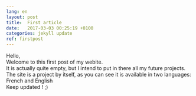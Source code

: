 ```yaml
---
lang: en
layout: post
title:  First article
date:   2017-03-03 00:25:19 +0100
categories: jekyll update
ref: firstpost
---
```


Hello, <br/>
Welcome to this first post of my webite. <br/>
It is actually quite empty, but I intend to put in there all my future projects. <br/>
The site is a project by itself, as you can see it is available in two languages: French and English<br/>
Keep updated ! ;) <br/>
